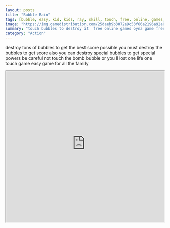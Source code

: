 ```yaml
---
layout: posts
title: "Bubble Rain"
tags: [bubble, easy, kid, kids, ray, skill, touch, free, online, games, oyna, game, free, games, play, play, games]
image: "https://img.gamedistribution.com/25daeb9b3072e9c53f66a2196a92a011.jpg"
summary: "touch bubbles to destroy it  free online games oyna game free games play play games"
category: "Action"
---
```


destroy tons of bubbles to get the best score possible you must destroy the bubbles to get score also you can destroy special bubbles to get special powers be careful not touch the bomb bubble or you ll lost one life one touch game easy game for all the family

<iframe width="100%" height="480px;" src="https://html5.gamedistribution.com/25daeb9b3072e9c53f66a2196a92a011/"></iframe>
